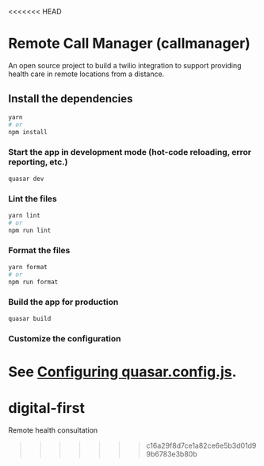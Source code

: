 <<<<<<< HEAD
# Remote Call Manager (callmanager)

An open source project to build a twilio integration to support providing health care in remote locations from a distance.

## Install the dependencies
```bash
yarn
# or
npm install
```

### Start the app in development mode (hot-code reloading, error reporting, etc.)
```bash
quasar dev
```


### Lint the files
```bash
yarn lint
# or
npm run lint
```


### Format the files
```bash
yarn format
# or
npm run format
```



### Build the app for production
```bash
quasar build
```

### Customize the configuration
See [Configuring quasar.config.js](https://v2.quasar.dev/quasar-cli-webpack/quasar-config-js).
=======
# digital-first
Remote health consultation
>>>>>>> c16a29f8d7ce1a82ce6e5b3d01d99b6783e3b80b
